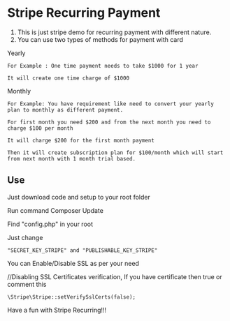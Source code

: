 # Stripe Recurring Payment 

1) This is just stripe demo for recurring payment with different nature.
2) You can use two types of methods for payment with card

Yearly

	For Example : One time payment needs to take $1000 for 1 year
	
	It will create one time charge of $1000 
	
	
Monthly

	For Example: You have requirement like need to convert your yearly plan to monthly as different payment.
	
	For first month you need $200 and from the next month you need to charge $100 per month 
	
	It will charge $200 for the first month payment
	
	Then it will create subscription plan for $100/month which will start from next month with 1 month trial based.
	
	

## Use

Just download code and setup to your root folder

Run command Composer Update

Find "config.php" in your root

Just change

	"SECRET_KEY_STRIPE" and "PUBLISHABLE_KEY_STRIPE"


You can Enable/Disable SSL as per your need 

//Disabling SSL Certificates verification, If you have certificate then true or comment this

	\Stripe\Stripe::setVerifySslCerts(false);



Have a fun with Stripe Recurring!!!
